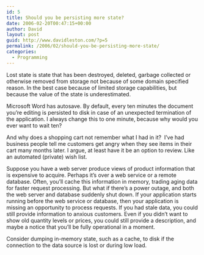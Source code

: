 ```yaml
---
id: 5
title: Should you be persisting more state?
date: 2006-02-20T00:47:15+00:00
author: David
layout: post
guid: http://www.davidleston.com/?p=5
permalink: /2006/02/should-you-be-persisting-more-state/
categories:
  - Programming
---
```

Lost state is state that has been destroyed, deleted, garbage collected or otherwise removed from storage not because of some domain specified reason. In the best case because of limited storage capabilities, but because the value of the state is underestimated.

Microsoft Word has autosave. By default, every ten minutes the document you’re editing is persisted to disk in case of an unexpected termination of the application. I always change this to one minute, because why would you ever want to wait ten?

And why does a shopping cart not remember what I had in it?  I’ve had business people tell me customers get angry when they see items in their cart many months later. I argue, at least have it be an option to review. Like an automated (private) wish list.

Suppose you have a web server produce views of product information that is expensive to acquire. Perhaps it’s over a web service or a remote database. Often, you’ll cache this information in memory, trading aging data for faster request processing. But what if there’s a power outage, and both the web server and database suddenly shut down. If your application starts running before the web service or database, then your application is missing an opportunity to process requests. If you had stale data, you could still provide information to anxious customers. Even if you didn’t want to show old quantity levels or prices, you could still provide a description, and maybe a notice that you’ll be fully operational in a moment.

Consider dumping in-memory state, such as a cache, to disk if the connection to the data source is lost or during low load.